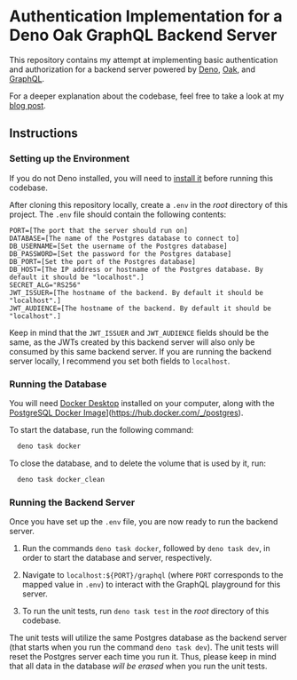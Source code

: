 # Authentication Implementation for a Deno Oak GraphQL Backend Server

This repository contains my attempt at implementing basic authentication and authorization for a backend server powered by [Deno](https://deno.land/), [Oak](https://oakserver.github.io/oak/), and [GraphQL](https://graphql.org/).

For a deeper explanation about the codebase, feel free to take a look at my [blog post](https://simeonat.github.io/posts/2023/06/authentication-deno-graphql/).

## Instructions

### Setting up the Environment

If you do not Deno installed, you will need to [install it](https://deno.land/manual@v1.36.1/getting_started/installation) before running this codebase.

After cloning this repository locally, create a `.env` in the *root* directory of this project. The `.env` file should contain the following contents:

```
PORT=[The port that the server should run on]
DATABASE=[The name of the Postgres database to connect to]
DB_USERNAME=[Set the username of the Postgres database]
DB_PASSWORD=[Set the password for the Postgres database]
DB_PORT=[Set the port of the Postgres database]
DB_HOST=[The IP address or hostname of the Postgres database. By default it should be "localhost".]
SECRET_ALG="RS256"
JWT_ISSUER=[The hostname of the backend. By default it should be "localhost".]
JWT_AUDIENCE=[The hostname of the backend. By default it should be "localhost".]
```

Keep in mind that the `JWT_ISSUER` and `JWT_AUDIENCE` fields should be the same, as the JWTs created by this backend server will also only be consumed by this same backend server. If you are running the backend server locally, I recommend you set both fields to `localhost`.

### Running the Database

You will need [Docker Desktop](https://www.docker.com/products/docker-desktop/) installed on your computer,
along with the [PostgreSQL Docker Image]([)](https://hub.docker.com/_/postgres).

To start the database, run the following command:
```bash
  deno task docker
```

To close the database, and to delete the volume that is used by it, run:
```bash
  deno task docker_clean
```

### Running the Backend Server

Once you have set up the `.env` file, you are now ready to run the backend server. 

1. Run the commands `deno task docker`, followed by `deno task dev`, in order to
   start the database and server, respectively.

2. Navigate to `localhost:${PORT}/graphql` (where `PORT` corresponds to the mapped value in `.env`) to interact with the GraphQL playground for this server.

3. To run the unit tests, run `deno task test` in the *root* directory of this codebase.

The unit tests will utilize the same Postgres database as the backend server (that starts when you run the command `deno task dev`). The unit tests will reset the Postgres server each time you run it. Thus, please keep in mind that all data in the database *will be erased* when you run the unit tests. 